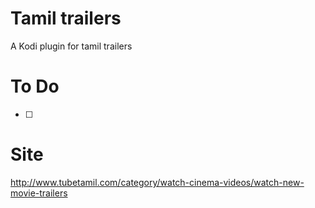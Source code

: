 # Tamil trailers
A Kodi plugin for tamil trailers

# To Do

-[ ]

# Site

http://www.tubetamil.com/category/watch-cinema-videos/watch-new-movie-trailers
 